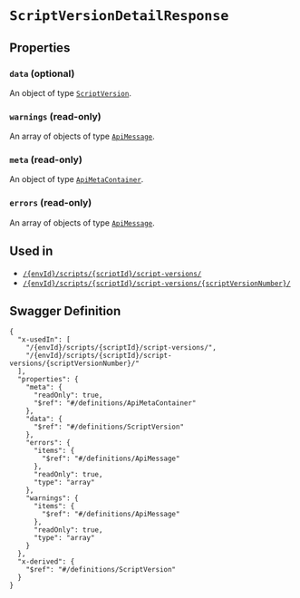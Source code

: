 # `ScriptVersionDetailResponse` #







## Properties ##

### `data` (optional) ###




An object of type [`ScriptVersion`](./../definitions/ScriptVersion.mkd).



### `warnings` (read-only) ###




An array of 
objects of type [`ApiMessage`](./../definitions/ApiMessage.mkd).


### `meta` (read-only) ###




An object of type [`ApiMetaContainer`](./../definitions/ApiMetaContainer.mkd).



### `errors` (read-only) ###




An array of 
objects of type [`ApiMessage`](./../definitions/ApiMessage.mkd).




## Used in ##

  + [`/{envId}/scripts/{scriptId}/script-versions/`](./../rest/api/v1beta0/user/{envId}/scripts/{scriptId}/script-versions/)
  + [`/{envId}/scripts/{scriptId}/script-versions/{scriptVersionNumber}/`](./../rest/api/v1beta0/user/{envId}/scripts/{scriptId}/script-versions/{scriptVersionNumber}/)

## Swagger Definition ##

    {
      "x-usedIn": [
        "/{envId}/scripts/{scriptId}/script-versions/", 
        "/{envId}/scripts/{scriptId}/script-versions/{scriptVersionNumber}/"
      ], 
      "properties": {
        "meta": {
          "readOnly": true, 
          "$ref": "#/definitions/ApiMetaContainer"
        }, 
        "data": {
          "$ref": "#/definitions/ScriptVersion"
        }, 
        "errors": {
          "items": {
            "$ref": "#/definitions/ApiMessage"
          }, 
          "readOnly": true, 
          "type": "array"
        }, 
        "warnings": {
          "items": {
            "$ref": "#/definitions/ApiMessage"
          }, 
          "readOnly": true, 
          "type": "array"
        }
      }, 
      "x-derived": {
        "$ref": "#/definitions/ScriptVersion"
      }
    }
